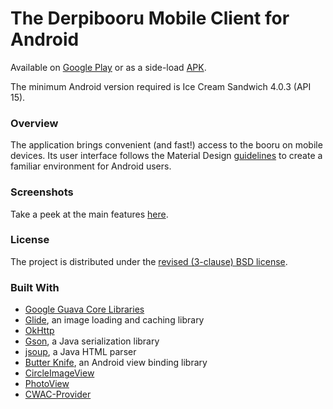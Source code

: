 # The Derpibooru Mobile Client for Android

Available on [Google Play](https://play.google.com/store/apps/details?id=derpibooru.derpy) or as a side-load [APK](https://github.com/deliciousblackink/Derpibooru/releases).

The minimum Android version required is Ice Cream Sandwich 4.0.3 (API 15).

### Overview

The application brings convenient (and fast!) access to the booru on mobile devices. Its user interface follows the Material Design [guidelines](https://www.google.com/design/spec/material-design/introduction.html) to create a familiar environment for Android users.

### Screenshots

Take a peek at the main features [here](https://goo.gl/photos/MsFHCePJDjXW6Pc67).

### License

The project is distributed under the [revised (3-clause) BSD license](LICENSE).

### Built With

* [Google Guava Core Libraries](https://github.com/google/guava)
* [Glide](https://github.com/bumptech/glide), an image loading and caching library
* [OkHttp](https://github.com/square/okhttp)
* [Gson](https://github.com/google/gson), a Java serialization library
* [jsoup](https://github.com/jhy/jsoup), a Java HTML parser
* [Butter Knife](https://github.com/JakeWharton/butterknife), an Android view binding library
* [CircleImageView](https://github.com/hdodenhof/CircleImageView)
* [PhotoView](https://github.com/chrisbanes/PhotoView)
* [CWAC-Provider](https://github.com/commonsguy/cwac-provider)